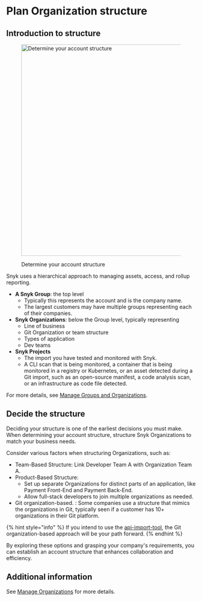 # Plan Organization structure

## Introduction to structure

<div align="left">

<figure><img src="../../../.gitbook/assets/determine-account-structure.png" alt="Determine your account structure" width="563"><figcaption><p>Determine your account structure</p></figcaption></figure>

</div>

Snyk uses a hierarchical approach to managing assets, access, and rollup reporting.

* **A Snyk Group**: the top level
  * Typically this represents the account and is the company name.
  * The largest customers may have multiple groups representing each of their companies.
* **Snyk Organizations**: below the Group level, typically representing
  * Line of business
  * Git Organization or team structure
  * Types of application
  * Dev teams
* **Snyk Projects**
  * The import you have tested and monitored with Snyk.
  * A CLI scan that is being monitored, a container that is being monitored in a registry or Kubernetes, or an asset detected during a Git import, such as an open-source manifest, a code analysis scan, or an infrastructure as code file detected.

For more details, see [Manage Groups and Organizations](../../../snyk-admin/groups-and-organizations/).

## Decide the structure

Deciding your structure is one of the earliest decisions you must make. When determining your account structure, structure Snyk Organizations to match your business needs.

Consider various factors when structuring Organizations, such as:

* Team-Based Structure: Link Developer Team A with Organization Team A.
* Product-Based Structure:
  * Set up separate Organizations for distinct parts of an application, like Payment Front-End and Payment Back-End.
  * Allow full-stack developers to join multiple organizations as needed.
* Git organization-based. : Some companies use a structure that mimics the organizations in Git, typically seen if a customer has 10+ organizations in their Git platform.

{% hint style="info" %}
If you intend to use the [api-import-tool](../../../scan-using-snyk/snyk-tools/tool-snyk-api-import/), the Git organization-based approach will be your path forward.
{% endhint %}

By exploring these options and grasping your company's requirements, you can establish an account structure that enhances collaboration and efficiency.

## Additional information

See [Manage Organizations](../../../snyk-admin/groups-and-organizations/organizations/create-and-delete-organizations.md) for more details.&#x20;
